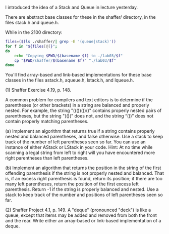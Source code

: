 
I introduced the idea of a Stack and Queue in lecture yesterday.

There are abstract base classes for these in the shaffer/ directory,
in the files stack.h and queue.h.

While in the 2100 directory:
```bash
files=($(ls ./shaffer/| grep -E '(queue|stack)'))
for f in "${files[@]}"; 
do 
    echo "Copying $PWD/$(basename $f) to ./lab03/$f"
    cp "$PWD/shaffer/$(basename $f)" "./lab03/$f"
done
```

You'll find array-based and link-based implementations for these 
base classes in the files astack.h, aqueue.h, lstack.h, and lqueue.h.

(1) Shaffer Exercise 4.19, p. 148.

A common problem for compilers and text editors is to determine if the
parentheses (or other brackets) in a string are balanced and properly nested.
For example, the string "((())())()" contains properly nested pairs of
parentheses, but the string ")()(" does not, and the string “())” does not
contain properly matching parentheses.

(a) Implement an algorithm that returns true if a string contains properly
nested and balanced parentheses, and false otherwise. Use a stack to keep
track of the number of left parentheses seen so far. You can use
an instance of either AStack or LStack in your code.
Hint: At no time while scanning a legal string from left to right
will you have encountered more right parentheses than left parentheses.

(b) Implement an algorithm that returns the position in the string of the
first offending parenthesis if the string is not properly nested and balanced.
That is, if an excess right parenthesis is found, return its position; if
there are too many left parentheses, return the position of the first
excess left parenthesis. Return -1 if the string is properly balanced and
nested. Use a stack to keep track of the number and positions of left
parentheses seen so far.

(2) Shaffer Project 4.1, p. 149.  A "deque" (pronounced "deck") is
like a queue, except that items may be added and removed from both
the front and the rear.  Write either an array-based or link-based
implementation of a deque.



